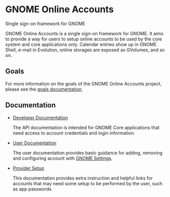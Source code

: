 # GNOME Online Accounts
Single sign-on framework for GNOME

GNOME Online Accounts is a single sign-on framework for GNOME. It aims to
provide a way for users to setup online accounts to be used by the core
system and core applications only. Calendar entries show up in GNOME Shell,
e-mail in Evolution, online storages are exposed as GVolumes, and so on.

## Goals

For more information on the goals of the GNOME Online Accounts project, please
see the [goals documentation](./doc/goals.md).

## Documentation

* [Developer Documentation](https://gnome.pages.gitlab.gnome.org/gnome-online-accounts/)

  The API documentation is intended for GNOME Core applications that need
  access to account credentials and login information.
* [User Documentation](https://help.gnome.org/users/gnome-help/stable/accounts.html)

  The user documentation provides basic guidance for adding, removing and
  configuring account with [GNOME Settings](https://apps.gnome.org/Settings/).
* [Provider Setup](doc/PROVIDER_SETUP.md)

  This documentation provides extra instruction and helpful links for accounts
  that may need some setup to be performed by the user, such as app passwords.

